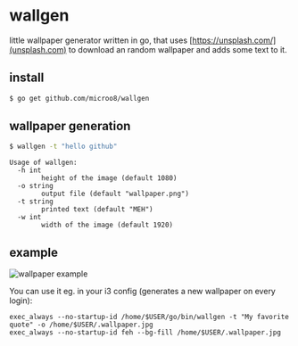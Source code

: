 # wallgen

little wallpaper generator written in go, that uses [https://unsplash.com/](unsplash.com) to download an random wallpaper and adds some text to it.

## install

```bash
$ go get github.com/microo8/wallgen
```

## wallpaper generation

```bash
$ wallgen -t "hello github"
```

```
Usage of wallgen:
  -h int
        height of the image (default 1080)
  -o string
        output file (default "wallpaper.png")
  -t string
        printed text (default "MEH")
  -w int
        width of the image (default 1920)
```

## example

![wallpaper example](https://raw.githubusercontent.com/microo8/wallgen/master/wallpaper.png "Wallpaper")

You can use it eg. in your i3 config (generates a new wallpaper on every login):

```
exec_always --no-startup-id /home/$USER/go/bin/wallgen -t "My favorite quote" -o /home/$USER/.wallpaper.jpg
exec_always --no-startup-id feh --bg-fill /home/$USER/.wallpaper.jpg
```
